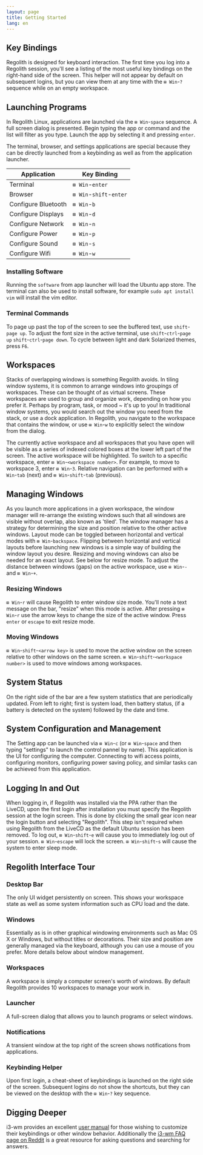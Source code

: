 ```yaml
---
layout: page
title: Getting Started
lang: en
---
```


## Key Bindings

Regolith is designed for keyboard interaction.  The first time you log into a Regolith session, you'll see a listing of the most useful key bindings on the right-hand side of the screen.  This helper will not appear by default on subsequent logins, but you can view them at any time with the `⊞ Win`-`?` sequence while on an empty workspace.

## Launching Programs

In Regolith Linux, applications are launched via the `⊞ Win`-`space` sequence.  A full screen dialog is presented.  Begin typing the app or command and the list will filter as you type.  Launch the app by selecting it and pressing `enter`.

The terminal, browser, and settings applications are special because they can be directly launched from a keybinding as well as from the application launcher.

| Application | Key Binding |
|-------------|-------------|
|Terminal|`⊞ Win`-`enter`|
|Browser|`⊞ Win`-`shift`-`enter`|
|Configure Bluetooth|`⊞ Win`-`b`|
|Configure Displays|`⊞ Win`-`d`|
|Configure Network|`⊞ Win`-`n`|
|Configure Power|`⊞ Win`-`p`|
|Configure Sound|`⊞ Win`-`s`|
|Configure Wifi|`⊞ Win`-`w`|

### Installing Software

Running the `software` from app launcher will load the Ubuntu app store.  The terminal can also be used to install software, for example `sudo apt install vim` will install the vim editor.

### Terminal Commands

To page up past the top of the screen to see the buffered text, use `shift`-`page up`.  To adjust the font size in the active terminal, use `shift`-`ctrl`-`page up` `shift`-`ctrl`-`page down`.  To cycle between light and dark Solarized themes, press `F6`.

## Workspaces

Stacks of overlapping windows is something Regolith avoids.  In tiling window systems, it is common to arrange windows into groupings of workspaces.  These can be thought of as virtual screens. These workspaces are used to group and organize work, depending on how you prefer it.  Perhaps by program, task, or mood ~ it's up to you!  In traditional window systems, you would search out the window you need from the stack, or use a dock application.  In Regolith, you navigate to the workspace that contains the window, or use  `⊞ Win`-`w` to explicitly select the window from the dialog.

The currently active workspace and all workspaces that you have open will be visible as a series of indexed colored boxes at the lower left part of the screen.  The active workspace will be highlighted.  To switch to a specific workspace, enter  `⊞ Win`-`<workspace number>`.  For example, to move to workspace 3, enter  `⊞ Win`-`3`.  Relative navigation can be performed with  `⊞ Win`-`tab` (next) and  `⊞ Win`-`shift`-`tab` (previous).

## Managing Windows

As you launch more applications in a given workspace, the window manager will re-arrange the existing windows such that all windows are visible without overlap, also known as 'tiled'.  The window manager has a strategy for determining the size and position relative to the other active windows.  Layout mode can be toggled between horizontal and vertical modes with `⊞ Win`-`backspace`.  Flipping between horizontal and vertical layouts before launching new windows is a simple way of building the window layout you desire.  Resizing and moving windows can also be needed for an exact layout.  See below for resize mode.  To adjust the distance between windows (gaps) on the active workspace, use `⊞ Win`-`-` and `⊞ Win`-`+`.

### Resizing Windows

`⊞ Win`-`r` will cause Regolith to enter window size mode.  You'll note a text message on the bar, "resize" when this mode is active.  After pressing `⊞ Win`-`r` use the arrow keys to change the size of the active window.  Press `enter` or `escape` to exit resize mode.

### Moving Windows

`⊞ Win`-`shift`-`<arrow key>` is used to move the active window on the screen relative to other windows on the same screen.  `⊞ Win`-`shift`-`<workspace number>` is used to move windows among workspaces.

## System Status

On the right side of the bar are a few system statistics that are periodically updated.  From left to right; first is system load, then battery status, (if a battery is detected on the system) followed by the date and time.

## System Configuration and Management

The Setting app can be launched via `⊞ Win`-`c` (or `⊞ Win`-`space` and then typing "settings" to launch the control pannel by name).  This application is the UI for configuring the computer.  Connecting to wifi access points, configuring monitors, configuring power saving policy, and similar tasks can be achieved from this application.

## Logging In and Out

When logging in, if Regolith was installed via the PPA rather than the LiveCD, upon the first login after installation you must specify the Regolith session at the login screen.  This is done by clicking the small gear icon near the login button and selecting "Regolith".  This step isn't required when using Regolith from the LiveCD as the default Ubuntu session has been removed.  To log out, `⊞ Win`-`shift`-`e` will cause you to immediately log out of your session.  `⊞ Win`-`escape` will lock the screen.  `⊞ Win`-`shift`-`s` will cause the system to enter sleep mode.

## Regolith Interface Tour

### Desktop Bar

The only UI widget persistently on screen.  This shows your workspace state as well as some system information such as CPU load and the date.

### Windows

Essentially as is in other graphical windowing environments such as Mac OS X or Windows, but without titles or decorations. Their size and position are generally managed via the keyboard,
although you can use a mouse of you prefer.  More details below about window management.

### Workspaces

A workspace is simply a computer screen's worth of windows.  By default Regolith provides 10 workspaces to manage your work in.

### Launcher

A full-screen dialog that allows you to launch programs or select windows.

### Notifications

A transient window at the top right of the screen shows notifications from applications.

### Keybinding Helper

Upon first login, a cheat-sheet of keybindings is launched on the right side of the screen.  Subsequent logins do not show the shortcuts, but they can be viewed on the desktop with the `⊞
Win`-`?` key sequence.

## Digging Deeper

i3-wm provides an excellent [user manual](https://i3wm.org/docs/userguide.html) for those wishing to customize their keybindings or other window behavior.  Additionally the [i3-wm FAQ page on Reddit](https://www.reddit.com/r/i3wm/) is a great resource for asking questions and searching for answers.
